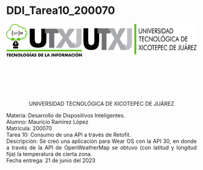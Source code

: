 # DDI_Tarea10_200070
<div style="display: flex; justify-content: space-between;">
    <img align="left" src="https://github.com/MauricioRL15/Logos_UTXJ/blob/main/LOGO%20TIC.png?raw=true" alt="Imagen 1" width="200"; />
    <img align="right" src="https://github.com/MauricioRL15/Logos_UTXJ/blob/main/LOGO%20UTXJ%202019.png?raw=true" alt="Imagen 2" width="300" height="80" />
</div><br><br><br><br><br><br>
<p align="center">UNIVERSIDAD TECNOLÓGICA DE XICOTEPEC DE JUÁREZ</p>
<div style="text-align: justify">
Materia: Desarrollo de Dispositivos Inteligentes. <br>
Alumno: Mauricio Ramírez López <br>
Matrícula: 200070 <br>
Tarea 10: Consumo de una API a través de Retofit. <br>
Descripción: Se creó una aplicación para Wear OS con la API 30, en donde a través de la API de OpenWeatherMap se obtuvo (con latitud y longitud fija) la temperatura de cierta zona. <br>
Fecha entrega: 21 de junio del 2023
</div>


